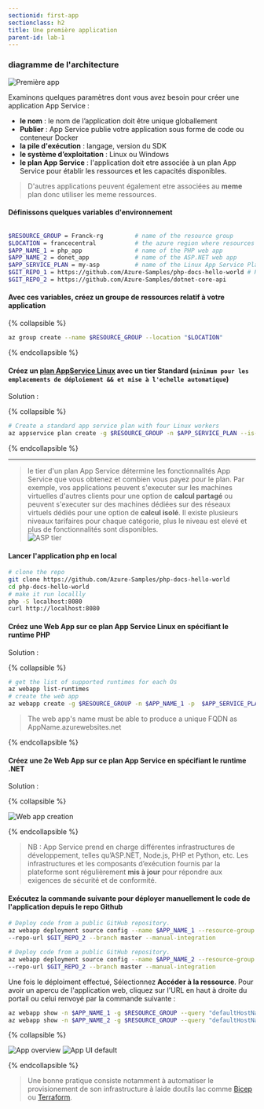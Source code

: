 ```yaml
---
sectionid: first-app
sectionclass: h2
title: Une première application
parent-id: lab-1
---
```



### diagramme de l'architecture

![Première app](/media/lab1/first_app_lab_1.png)

Examinons quelques paramètres dont vous avez besoin pour créer une application App Service :

- **le nom** : le nom de l’application doit être unique globallement
- **Publier** : App Service publie votre application sous forme de code ou conteneur Docker
- **la pile d'exécution** : langage, version du SDK
- **le système d’exploitation** : Linux ou Windows
- **le plan App Service** : l'application doit etre associée à un plan App Service pour établir les ressources et les capacités disponibles.

> D'autres applications peuvent également etre associées au **meme** plan donc utiliser les meme ressources.

#### Définissons quelques variables d'environnement  

``` bash

$RESOURCE_GROUP = Franck-rg         # name of the resource group
$LOCATION = francecentral           # the azure region where resources are hosted
$APP_NAME_1 = php_app               # name of the PHP web app
$APP_NAME_2 = donet_app             # name of the ASP.NET web app 
$APP_SERVICE_PLAN = my-asp          # name of the Linux App Service Plan
$GIT_REPO_1 = https://github.com/Azure-Samples/php-docs-hello-world # Replace the following URL with your own public GitHub repo URL if you have one
$GIT_REPO_2 = https://github.com/Azure-Samples/dotnet-core-api
```

#### Avec ces variables, créez un groupe de ressources relatif à votre application

{% collapsible %}

```bash
az group create --name $RESOURCE_GROUP --location "$LOCATION"
```

{% endcollapsible %}

#### Créez un [plan AppService Linux](https://learn.microsoft.com/en-us/azure/app-service/overview-hosting-plans) avec un tier Standard (`minimum pour les emplacements de déploiement && et mise à l'echelle automatique`)

Solution :

{% collapsible %}

```bash
# Create a standard app service plan with four Linux workers
az appservice plan create -g $RESOURCE_GROUP -n $APP_SERVICE_PLAN --is-linux --number-of-workers 4 --sku S1
```

{% endcollapsible %}

---
> le tier d'un plan App Service détermine les fonctionnalités App Service que vous obtenez et combien vous payez pour le plan. Par exemple, vos applications peuvent s'executer sur les machines virtuelles d'autres clients pour une option de **calcul partagé** ou peuvent s'executer sur des machines dédiées sur des réseaux virtuels dédiés  pour une option de **calcul isolé**.
Il existe plusieurs niveaux tarifaires pour chaque catégorie, plus le niveau est elevé et plus de fonctionnalités sont disponibles.  
![ASP tier ](/media/lab1/tier_app_service_plan.png)

#### Lancer l'application php en local

```bash
# clone the repo
git clone https://github.com/Azure-Samples/php-docs-hello-world
cd php-docs-hello-world
# make it run locallly
php -S localhost:8080
curl http://localhost:8080
```

#### Créez une Web App sur ce plan App Service Linux en spécifiant le runtime PHP

Solution :

{% collapsible %}

```bash
# get the list of supported runtimes for each Os
az webapp list-runtimes
# create the web app
az webapp create -g $RESOURCE_GROUP -n $APP_NAME_1 -p  $APP_SERVICE_PLAN -r "PHP:8.0" 
```

> The web app's name must be able to produce a unique FQDN as AppName.azurewebsites.net

{% endcollapsible %}

#### Créez une 2e Web App sur ce plan App Service en spécifiant le runtime .NET

Solution :

{% collapsible %}

![Web app creation](/media/lab1/web_app_2_creation.png)

{% endcollapsible %}

> NB : App Service prend en charge différentes infrastructures de développement, telles qu’ASP.NET, Node.js, PHP et Python, etc. Les infrastructures et les composants d’exécution fournis par la plateforme sont régulièrement **mis à jour** pour répondre aux exigences de sécurité et de conformité.

#### Exécutez la commande suivante pour déployer manuellement le code de l'application depuis le repo Github

```bash
# Deploy code from a public GitHub repository. 
az webapp deployment source config --name $APP_NAME_1 --resource-group $RESOURCE_GROUP \
--repo-url $GIT_REPO_2 --branch master --manual-integration
```

```bash
# Deploy code from a public GitHub repository. 
az webapp deployment source config --name $APP_NAME_2 --resource-group $RESOURCE_GROUP \
--repo-url $GIT_REPO_2 --branch master --manual-integration
```

Une fois le déploiment effectué, Sélectionnez **Accéder à la ressource**. Pour avoir un apercu de l'application web, cliquez sur l'URL en haut à droite du portail ou celui renvoyé par la commande suivante :

```bash
az webapp show -n $APP_NAME_1 -g $RESOURCE_GROUP --query "defaultHostName"
az webapp show -n $APP_NAME_2 -g $RESOURCE_GROUP --query "defaultHostName"
```

{% collapsible %}

![App overview](/media/lab1/web_app_overview.png)
![App UI default](/media/lab1/web_app_default_php_page.png)

{% endcollapsible %}

> Une bonne pratique consiste notamment à automatiser le provisionement de son infrastructure à laide doutils Iac comme [Bicep](https://learn.microsoft.com/fr-fr/azure/app-service/provision-resource-bicep) ou [Terraform](https://learn.microsoft.com/fr-fr/azure/app-service/provision-resource-terraform).

